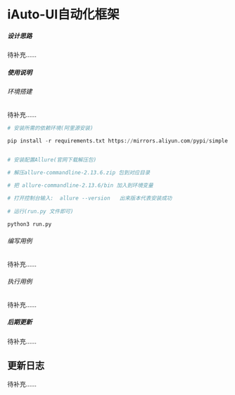 # iAuto-UI自动化框架

##### 设计思路

待补充……

##### 使用说明


###### 环境搭建

待补充……

```python
# 安装所需的依赖环境(阿里源安装)

pip install -r requirements.txt https://mirrors.aliyun.com/pypi/simple  

    
# 安装配置Allure(官网下载解压包)

# 解压allure-commandline-2.13.6.zip 包到对应目录

# 把 allure-commandline-2.13.6/bin 加入到环境变量

# 打开控制台输入:  allure --version   出来版本代表安装成功
    
# 运行(run.py 文件即可)

python3 run.py
```

###### 编写用例

待补充……

###### 执行用例

待补充……

##### 后期更新

待补充……


## 更新日志

待补充……